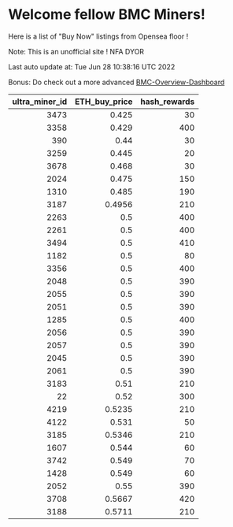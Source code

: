 # Welcome fellow BMC Miners!
Here is a list of "Buy Now" listings from Opensea floor !

Note: This is an unofficial site ! NFA DYOR

Last auto update at: Tue Jun 28 10:38:16 UTC 2022

Bonus: Do check out a more advanced [BMC-Overview-Dashboard](https://dune.com/defifunk/BMC-Overview-Dashboard)


|   ultra_miner_id |   ETH_buy_price |   hash_rewards |
|-----------------:|----------------:|---------------:|
|             3473 |          0.425  |             30 |
|             3358 |          0.429  |            400 |
|              390 |          0.44   |             30 |
|             3259 |          0.445  |             20 |
|             3678 |          0.468  |             30 |
|             2024 |          0.475  |            150 |
|             1310 |          0.485  |            190 |
|             3187 |          0.4956 |            210 |
|             2263 |          0.5    |            400 |
|             2261 |          0.5    |            400 |
|             3494 |          0.5    |            410 |
|             1182 |          0.5    |             80 |
|             3356 |          0.5    |            400 |
|             2048 |          0.5    |            390 |
|             2055 |          0.5    |            390 |
|             2051 |          0.5    |            390 |
|             1285 |          0.5    |            400 |
|             2056 |          0.5    |            390 |
|             2057 |          0.5    |            390 |
|             2045 |          0.5    |            390 |
|             2061 |          0.5    |            390 |
|             3183 |          0.51   |            210 |
|               22 |          0.52   |            300 |
|             4219 |          0.5235 |            210 |
|             4122 |          0.531  |             50 |
|             3185 |          0.5346 |            210 |
|             1607 |          0.544  |             60 |
|             3742 |          0.549  |             70 |
|             1428 |          0.549  |             60 |
|             2052 |          0.55   |            390 |
|             3708 |          0.5667 |            420 |
|             3188 |          0.5711 |            210 |